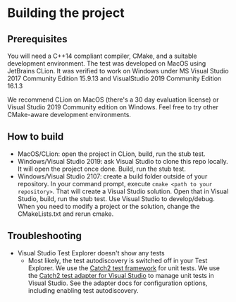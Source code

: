 # Building the project
## Prerequisites
You will need a C++14 compliant compiler, CMake, and a suitable development environment. The test was developed on MacOS using JetBrains CLion. It was verified to work on Windows under MS Visual Studio 2017 Community Edition 15.9.13 and VisualStudio 2019 Community Edition 16.1.3

We recommend CLion on MacOS (there's a 30 day evaluation license) or Visual Studio 2019 Community edition on Windows. Feel free to try other CMake-aware development environments.
## How to build
* MacOS/CLion: open the project in CLion, build, run the stub test.
* Windows/Visual Studio 2019: ask Visual Studio to clone this repo locally. It will open the project once done. Build, run the stub test.
* Windows/Visual Studio 2107: create a build folder outside of your repository. In your command prompt, execute ``cmake <path to your repository>``. That will create a Visual Studio solution. Open that in Visual Studio, build, run the stub test. Use Visual Studio to develop/debug. When you need to modify a project or the solution, change the CMakeLists.txt and rerun cmake.
## Troubleshooting
* Visual Studio Test Explorer doesn't show any tests
   * Most likely, the test autodiscovery is switched off in your Test Explorer. We use the [Catch2 test framework](https://github.com/catchorg/Catch2) for unit tests. We use the [Catch2 test adapter for Visual Studio](https://github.com/JohnnyHendriks/TestAdapter_Catch2) to manage unit tests in Visual Studio. See the adapter docs for configuration options, including enabling test autodiscovery.